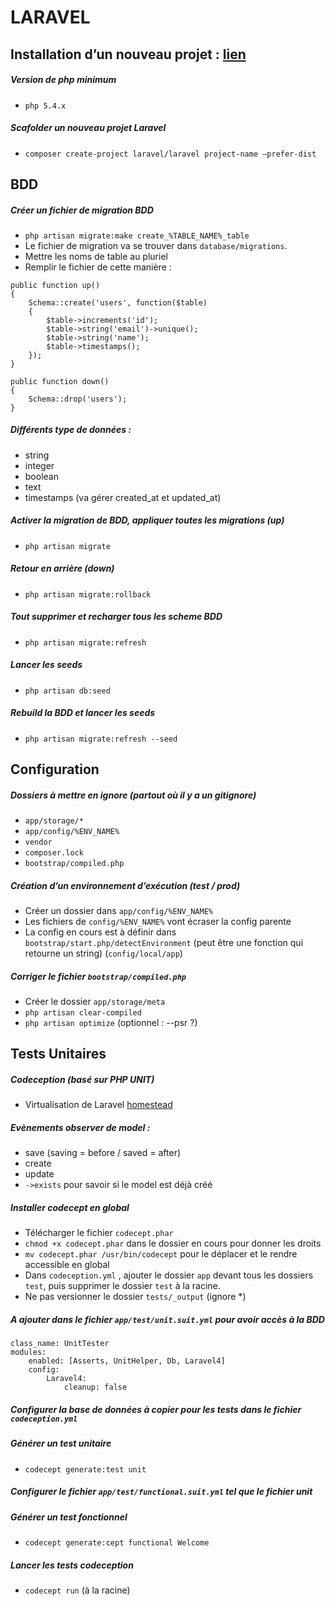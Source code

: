 # LARAVEL

## Installation d’un nouveau projet : [lien](http://www.laravel.com/docs/quick)

##### Version de php minimum
- `php 5.4.x`


##### Scafolder un nouveau projet Laravel
- `composer create-project laravel/laravel project-name —prefer-dist`


## BDD

##### Créer un fichier de migration BDD
- `php artisan migrate:make create_%TABLE_NAME%_table`
- Le fichier de migration va se trouver dans `database/migrations`.
- Mettre les noms de table au pluriel
- Remplir le fichier de cette manière :
```
public function up()
{
    Schema::create('users', function($table)
    {
        $table->increments('id');
        $table->string('email')->unique();
        $table->string('name');
        $table->timestamps();
    });
}

public function down()
{
    Schema::drop('users');
}
```

##### Différents type de données :
- string
- integer
- boolean
- text
- timestamps (va gérer created_at et updated_at)

##### Activer la migration de BDD, appliquer toutes les migrations (up)
- `php artisan migrate`

##### Retour en arrière (down)
- `php artisan migrate:rollback`

##### Tout supprimer et recharger tous les scheme BDD
- `php artisan migrate:refresh`

##### Lancer les seeds
- `php artisan db:seed`

##### Rebuild la BDD et lancer les seeds
- `php artisan migrate:refresh --seed`


## Configuration

##### Dossiers à mettre en ignore (partout où il y a un gitignore)
- `app/storage/*`
- `app/config/%ENV_NAME%`
- `vendor`
- `composer.lock`
- `bootstrap/compiled.php`

##### Création d’un environnement d’exécution (test / prod)
- Créer un dossier dans `app/config/%ENV_NAME%`
- Les fichiers de `config/%ENV_NAME%` vont écraser la config parente
- La config en cours est à définir dans `bootstrap/start.php/detectEnvironment` (peut être une fonction qui retourne un string) (`config/local/app`)

##### Corriger le fichier `bootstrap/compiled.php`
- Créer le dossier `app/storage/meta`
- `php artisan clear-compiled`
- `php artisan optimize` (optionnel : --psr ?)



## Tests Unitaires 

##### Codeception (basé sur PHP UNIT)
- Virtualisation de Laravel [homestead](http://laravel.com/docs/homestead)

##### Evènements observer de model :
- save (saving = before / saved = after)
- create
- update
- `->exists` pour savoir si le model est déjà créé

##### Installer codecept en global
- Télécharger le fichier `codecept.phar`
- `chmod +x codecept.phar` dans le dossier en cours pour donner les droits
- `mv codecept.phar /usr/bin/codecept` pour le déplacer et le rendre accessible en global
- Dans `codeception.yml` , ajouter le dossier `app`  devant tous les dossiers `test`, puis supprimer le dossier `test` à la racine.
- Ne pas versionner le dossier `tests/_output` (ignore *)

##### A ajouter dans le fichier `app/test/unit.suit.yml` pour avoir accès à la BDD
```
class_name: UnitTester
modules:
    enabled: [Asserts, UnitHelper, Db, Laravel4]
    config: 
	    Laravel4: 
		    cleanup: false
```

##### Configurer la base de données à copier pour les tests dans le fichier `codeception.yml`

##### Générer un test unitaire
- `codecept generate:test unit`

##### Configurer le fichier `app/test/functional.suit.yml` tel que le fichier unit

##### Générer un test fonctionnel
- `codecept generate:cept functional Welcome`

##### Lancer les tests codeception
- `codecept run` (à la racine)